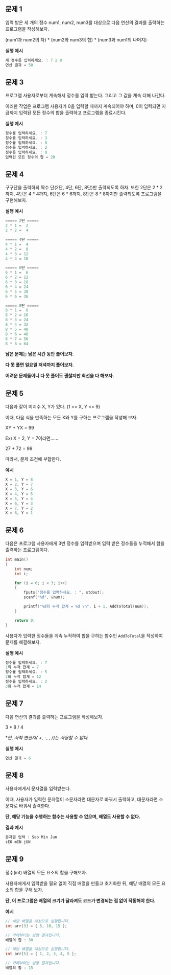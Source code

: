 ## 문제 1

입력 받은 세 개의 정수 num1, num2, num3를 대상으로 다음 연산의 결과를 출력하는 프로그램을 작성해보자.

(num1과 num2의 차) * (num2와 num3의 합) * (num3과 num1의 나머지)

**실행 예시**

```c
세 정수를 입력하세요. : 7 2 8
연산 결과 = 50
```





## 문제 3

프로그램 사용자로부터 계속해서 정수를 입력 받는다. 그리고 그 값을 계속 더해 나간다.

이러한 작업은 프로그램 사용자가 0을 입력할 때까지 계속되어야 하며, 0이 입력되면 지금까지 입력된 모든 정수의 합을 출력하고 프로그램을 종료시킨다.

**실행 예시**

```c
정수를 입력하세요. : 7
정수를 입력하세요. : 3
정수를 입력하세요. : 8
정수를 입력하세요. : 2
정수를 입력하세요. : 0
입력된 모든 정수의 합 = 20
```



## 문제 4

구구단을 출력하되 짝수 단(2단, 4단, 6단, 8단)만 출력되도록 하자.
또한 2단은 2 * 2까지, 4단은 4 * 4까지, 6단은 6 * 6까지, 8단은 8 * 8까지만 출력되도록 프로그램을 구현해보자.

**실행 예시**

```c
===== 2단 =====
2 * 1 =  2
2 * 2 =  4

===== 4단 =====
4 * 1 =  4
4 * 2 =  8
4 * 3 = 12
4 * 4 = 16

===== 6단 =====
6 * 1 =  6
6 * 2 = 12
6 * 3 = 18
6 * 4 = 24
6 * 5 = 30
6 * 6 = 36

===== 8단 =====
8 * 1 =  8
8 * 2 = 16
8 * 3 = 24
8 * 4 = 32
8 * 5 = 40
8 * 6 = 48
8 * 7 = 56
8 * 8 = 64
```



**남은 문제는 남은 시간 동안 풀어보자.**

**다 못 풀면 일요일 저녁까지 풀어보자.**

**어려운 문제들이니 다 못 풀어도 괜찮지만 최선을 다 해보자.**



## 문제 5

다음과 같이 미지수 X, Y가 있다. (1 <= X, Y <= 9)

이때, 다음 식을 만족하는 모든 X와 Y를 구하는 프로그램을 작성해 보자.

XY + YX = 99



Ex) X = 2, Y = 7이라면......

27 + 72 = 99

따라서, 문제 조건에 부합한다.



**예시**

```c
X = 1, Y = 8
X = 2, Y = 7
X = 3, Y = 6
X = 4, Y = 5
X = 5, Y = 4
X = 6, Y = 3
X = 7, Y = 2
X = 8, Y = 1
```



## 문제 6

다음은 프로그램 사용자에게 3번 정수를 입력받으며 입력 받은 정수들을 누적해서 합을 출력하는 프로그램이다.

```c
int main()
{
	int num;
	int i;

	for (i = 0; i < 3; i++)
	{
		fputs("정수를 입력하세요. : ", stdout);
		scanf("%d", &num);

		printf("%d회 누적 합계 = %d \n", i + 1, AddToTotal(num));
	}

	return 0;
}
```

사용자가 입력한 정수들을 계속 누적하여 합을 구하는 함수인 `AddToTotal`을 작성하여 문제를 해결해보자.

**실행 예시**

```c
정수를 입력하세요. : 7
1회 누적 합계 = 7
정수를 입력하세요. : 5
2회 누적 합계 = 12
정수를 입력하세요. : 2
3회 누적 합계 = 14
```



## 문제 7

다음 연산의 결과를 출력하는 프로그램을 작성해보자.

3 * 8 / 4

**단, 사칙 연산자( +, -, *, /)는 사용할 수 없다.**

**실행 예시**

```c
연산 결과 = 6
```



## 문제 8

사용자에게서 문자열을 입력받는다.

이때, 사용자가 입력한 문자열이 소문자라면 대문자로 바꿔서 출력하고, 대문자라면 소문자로 바꿔서 출력한다.

**단, 해당 기능을 수행하는 함수는 사용할 수 없으며, 배열도 사용할 수 없다.**



**결과 예시**

```c
문자열 입력 : Seo Min Jun
sEO mIN jUN
```



## 문제 9

정수(int) 배열의 모든 요소의 합을 구해보자.

사용자에게서 입력받을 필요 없이 직접 배열을 만들고 초기화한 뒤, 해당 배열의 모든 요소의 합을 구해 보자.

**단, 이 프로그램은 배열의 크기가 달라져도 코드가 변경되는 점 없이 작동해야 한다.**



**예시**

```c
// 해당 배열을 대상으로 실행합니다.
int arr[3] = { 5, 10, 15 };

// 아래부터는 실행 결과입니다.
배열의 합 : 30
```

```c
// 해당 배열을 대상으로 실행합니다.
int arr[5] = { 1, 2, 3, 4, 5 };

// 아래부터는 실행 결과입니다.
배열의 합 : 15
```
